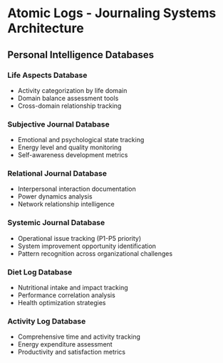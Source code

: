 # Atomic Logs - Journaling Systems Architecture

## Personal Intelligence Databases

### Life Aspects Database
- Activity categorization by life domain
- Domain balance assessment tools
- Cross-domain relationship tracking

### Subjective Journal Database
- Emotional and psychological state tracking
- Energy level and quality monitoring
- Self-awareness development metrics

### Relational Journal Database
- Interpersonal interaction documentation
- Power dynamics analysis
- Network relationship intelligence

### Systemic Journal Database
- Operational issue tracking (P1-P5 priority)
- System improvement opportunity identification
- Pattern recognition across organizational challenges

### Diet Log Database
- Nutritional intake and impact tracking
- Performance correlation analysis
- Health optimization strategies

### Activity Log Database
- Comprehensive time and activity tracking
- Energy expenditure assessment
- Productivity and satisfaction metrics